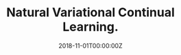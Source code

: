 ---
title: 'Natural Variational Continual Learning.'

authors:
  - admin
  - Mohammad Emtiyaz Khan
  - Tatsuya Harada
  - Thang D. Bui

date: '2018-11-01T00:00:00Z'

publication_types: ['paper-conference']

# Publication name and optional abbreviated publication name.
# publication: In *Hugo Blox Builder Conference*
publication_short: In *NeurIPS Workshop on Continual Learning*

# links:
# - name: arxiv
#   url: https://hanna-tseran.github.io/files/NeurIPS_Continual_Learning_Workshop_2018_Paper.pdf

---
